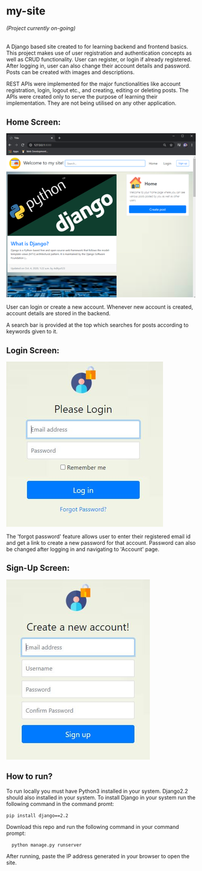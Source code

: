 # my-site
###### (Project currently on-going)
A Django based site created to for learning backend and frontend basics.
This project makes use of user registration and authentication concepts as well as CRUD functionality.
User can register, or login if already registered. After logging in, user can also change their account details and password.
Posts can be created with images and descriptions.
 
REST APIs were implemented for the major functionalities like account registration, login, logout etc., and creating, editing or deleting posts. The APIs were created only to serve the purpose of learning their implementation. They are not being utilised on any other application.
 
## Home Screen:
![](Images/Home.png)

User can login or create a new account. Whenever new account is created, account details are stored in the backend.

A search bar is provided at the top which searches for posts according to keywords given to it.

## Login Screen:
![](Images/Login.JPG)

The 'forgot password' feature allows user to enter their registered email id and get a link to create a new password for that account.
Password can also be changed after logging in and navigating to 'Account' page.

## Sign-Up Screen:
![](Images/Register.JPG)

## How to run?
To run locally you must have Python3 installed in your system. Django2.2 should also installed in your system. To install Django in your system run the following command in the command promt:
```
pip install django==2.2
```
Download this repo and run the following command in your command prompt:
```
  python manage.py runserver
```

After running, paste the IP address generated in your browser to open the site.
